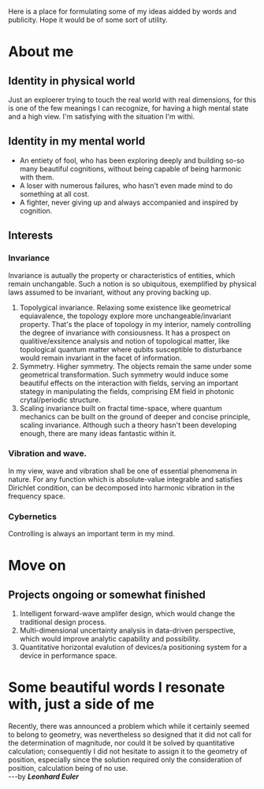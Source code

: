 Here is a place for formulating some of my ideas aidded by words and publicity. Hope it would be of some sort of utility. 

# About me

## Identity in physical world
Just an exploerer trying to touch the real world with real dimensions, for this is one of the few meanings I can recognize, for having a high mental state and a high view. I'm satisfying with the situation I'm withi.

## Identity in my mental world 
- An entiety of fool, who has been exploring deeply and building so-so many beautiful cognitions, without being capable of being harmonic with them. 
- A loser with numerous failures, who hasn't even made mind to do something at all cost.
- A fighter, never giving up and always accompanied and inspired by cognition.

## Interests

### Invariance
Invariance is autually the property or characteristics of entities, which remain unchangable. Such a notion is so ubiquitous, exemplified by physical laws assumed to be invariant, without any proving backing up.
1. Topolygical invariance. Relaxing some existence like geometrical equiavalence, the topology explore more unchangeable/invariant property. That's the place of topology in my interior, namely controlling the degree of invariance with consiousness. It has a prospect on qualitive/exsitence analysis and notion of topological matter, like topological quantum matter where qubits susceptible to disturbance would remain invariant in the facet of information.
2. Symmetry. Higher symmetry. The objects remain the same under some geometrical transformation. Such symmetry would induce some beautiful effects on the interaction with fields, serving an important stategy in manipulating the fields, comprising EM field in photonic crytal/periodic structure.
3. Scaling invariance built on fractal time-space, where quantum mechanics can be built on the ground of deeper and concise principle, scaling invariance. Although such a theory hasn't been developing enough, there are many ideas fantastic within it.

### Vibration and wave. 
In my view, wave and vibration shall be one of essential phenomena in nature. For any function which is absolute-value integrable and satisfies Dirichlet condition, can be decomposed into harmonic vibration in the frequency space.

### Cybernetics
Controlling is always an important term in my mind.

# Move on

## Projects ongoing or somewhat finished
1. Intelligent forward-wave amplifer design, which would change the traditional design process.
2. Multi-dimensional uncertainty analysis in data-driven perspective, which would improve analytic capability and possibility.
3. Quantitative horizontal evalution of devices/a positioning system for a device in performance space.


# Some beautiful words I resonate with, just a side of me

Recently, there was announced a problem which while it certainly seemed to belong to geometry, was nevertheless so designed that it did not call for the determination of magnitude, nor could it be solved by quantitative calculation; consequently I did not hesitate to assign it to the geometry of position, especially since the solution required only the consideration of position, calculation being of no use.  
---by **_Leonhard Euler_**
